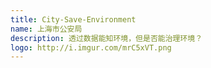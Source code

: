 ```yaml
---
title: City-Save-Environment
name: 上海市公安局
description: 透过数据能知环境，但是否能治理环境？
logo: http://i.imgur.com/mrC5xVT.png
---
```

